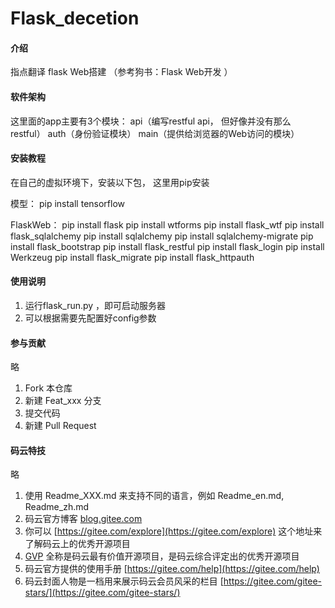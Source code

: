# Flask_decetion

#### 介绍
指点翻译
flask Web搭建
（参考狗书：Flask Web开发 ）

#### 软件架构
这里面的app主要有3个模块：
api（编写restful api， 但好像并没有那么restful）
auth（身份验证模块）
main（提供给浏览器的Web访问的模块）


#### 安装教程

在自己的虚拟环境下，安装以下包， 这里用pip安装

模型：
pip install tensorflow

FlaskWeb：
pip install flask
pip install wtforms
pip install flask_wtf
pip install flask_sqlalchemy
pip install sqlalchemy
pip install sqlalchemy-migrate
pip install flask_bootstrap
pip install flask_restful
pip install flask_login
pip install Werkzeug
pip install flask_migrate
pip install flask_httpauth


#### 使用说明

1. 运行flask_run.py ，即可启动服务器
2. 可以根据需要先配置好config参数

#### 参与贡献

略
1. Fork 本仓库
2. 新建 Feat_xxx 分支
3. 提交代码
4. 新建 Pull Request


#### 码云特技

略
1. 使用 Readme\_XXX.md 来支持不同的语言，例如 Readme\_en.md, Readme\_zh.md
2. 码云官方博客 [blog.gitee.com](https://blog.gitee.com)
3. 你可以 [https://gitee.com/explore](https://gitee.com/explore) 这个地址来了解码云上的优秀开源项目
4. [GVP](https://gitee.com/gvp) 全称是码云最有价值开源项目，是码云综合评定出的优秀开源项目
5. 码云官方提供的使用手册 [https://gitee.com/help](https://gitee.com/help)
6. 码云封面人物是一档用来展示码云会员风采的栏目 [https://gitee.com/gitee-stars/](https://gitee.com/gitee-stars/)